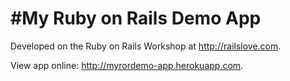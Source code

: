 #My Ruby on Rails Demo App
===


Developed on the Ruby on Rails Workshop at <http://railslove.com>.


View app online: <http://myrordemo-app.herokuapp.com>.